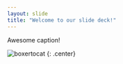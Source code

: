 ```yaml
---
layout: slide
title: "Welcome to our slide deck!"
---
```


Awesome caption!

![boxertocat](https://octodex.github.com/images/boxertocat_octodex.jpg)
{: .center}
